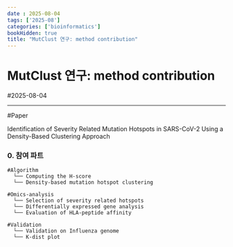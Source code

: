 ```yaml
---
date : 2025-08-04
tags: ['2025-08']
categories: ['bioinformatics']
bookHidden: true
title: "MutClust 연구: method contribution"
---
```


# MutClust 연구: method contribution

#2025-08-04

---

#Paper

Identification of Severity Related Mutation Hotspots in SARS-CoV-2 Using a Density-Based Clustering Approach 

### 0. 참여 파트

```plain text
#Algorithm
  └── Computing the H-score
  └── Density-based mutation hotspot clustering

#Omics-analysis
  └── Selection of severity related hotspots
  └── Differentially expressed gene analysis
  └── Evaluation of HLA-peptide affinity

#Validation
  └── Validation on Influenza genome
  └── K-dist plot
```
